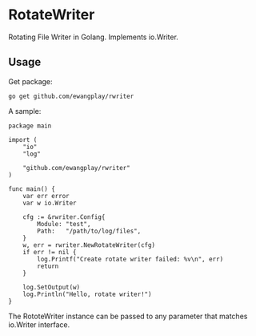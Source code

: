 # RotateWriter

Rotating File Writer in Golang. Implements io.Writer.

## Usage

Get package:
```
go get github.com/ewangplay/rwriter
```

A sample:
```
package main

import (
	"io"
	"log"

	"github.com/ewangplay/rwriter"
)

func main() {
	var err error
	var w io.Writer

	cfg := &rwriter.Config{
		Module: "test",
		Path:   "/path/to/log/files",
	}
	w, err = rwriter.NewRotateWriter(cfg)
	if err != nil {
		log.Printf("Create rotate writer failed: %v\n", err)
		return
	}

	log.SetOutput(w)
	log.Println("Hello, rotate writer!")
}
```

The RototeWriter instance can be passed to any parameter that matches io.Writer interface.